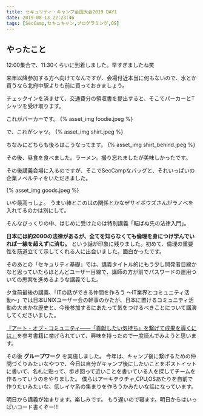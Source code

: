 ```yaml
---
title: セキュリティ・キャンプ全国大会2019 DAY1
date: 2019-08-13 22:23:46
tags: [SecCamp,セキュキャン,プログラミング,OS]
---
```


## やったこと
12:00集合で、11:30くらいに到着しました。早すぎましたね笑

来年以降参加する方へ向けてなんですが、会場付近本当に何もないので、水とか買うなら北府中駅よりも前に買っておきましょう。

チェックインを済ませて、交通費分の領収書を提出すると、そこでパーカーとTシャツを受け取ります。


これがパーカーです。
{% asset_img foodie.jpeg %}



で、これがシャツ。
{% asset_img shirt.jpeg %}

ちなみにどちらも後ろはこうなってます。
{% asset_img shirt_behind.jpeg %}

その後、昼食を食べました。ラーメン。撮り忘れましたが美味しかったです。

その後講義会場に入るのですが、そこでSecCampなバッグと、それいっぱいの企業ノベルティをいただきました。

{% asset_img goods.jpeg %}

いや最高っしょ。
うまい棒とこのはの関係とかなぜサイボウズさんがラノベを入れてるのかは別にして。


そんなびっくりの中、はじめに受けたのは特別講義「転ばぬ先の法律入門」。

**日本には約2000の法律があるが、全てを知らなくても倫理を身につけ学んでいれば一線を超えずに済む。** という話が印象に残りました。初めて、倫理の重要性を筋道立てて示してくれる人に出会いました。面白かったです。

そのあとの「セキュリティ基礎」では、講義タイトル的にもう少し開発者目線かなと思っていたらほとんどユーザー目線で、講師の方が前でパスワードの運用ついての思案を進めるような講義でした。

夕食前最後の講義、「ITの話ができる仲間を作ろう 〜IT業界とコミュニティ活動〜」では日本UNIXユーザー会の幹事のかたが、日本に置けるコミュニティ活動の大まかな歴史と、今後参加するにあたって気をつけるべきことについて講演してくださいました。

[『アート・オブ・コミュニティ――「貢献したい気持ち」を繋げて成果を導くには』](https://www.oreilly.co.jp/books/9784873114958/)を参考書籍に挙げられていて、興味を持ったので一度読んでみようと思います。

その後 **グループワーク** を実施しました。
今年は、キャンプ後に繋げるための仲間づくりみたいなやつで、今日は自分がキャンプ後にしたいことをポストイットに書いて、名札に貼って、歩き回って近いことを書いている人を探してチームを作るっていうのをやりました。
僕らはアーキテクチャ,CPU,OSあたりを自前で作りたいみたいな、低レイヤ系の集まりを作ろうかみたいな話になっています。

明日から講義が始まります。楽しみです。
もう遅いので寝ます。明日からはいっぱいコード書くぞー!!!
